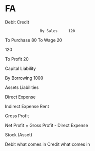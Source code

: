 # FA

Debit              Credit 

                    By Sales     120

To Purchase   80
To Wage       20 

120

To Profit    20



Capital Liability


By Borrowing 1000


Assets          Liabilities


Direct Expense

Indirect Expense
Rent



Gross Profit

Net Profit = Gross Profit - Direct Expense

Stock (Asset)



Debit what comes in
Credit what comes in









